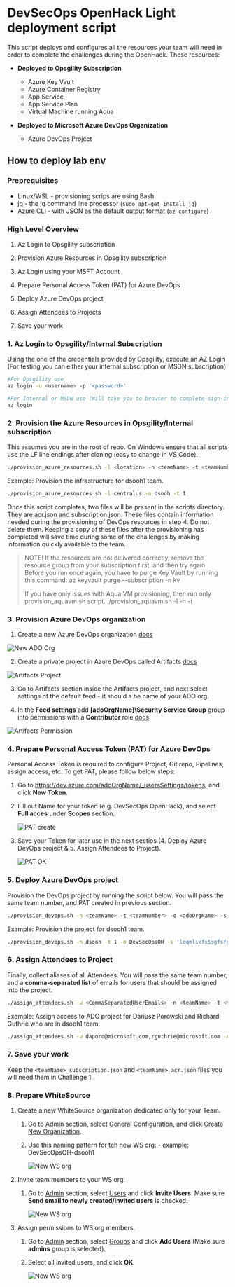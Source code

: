 # DevSecOps OpenHack Light deployment script

This script deploys and configures all the resources your team will need in order to complete the challenges during the OpenHack. These resources:

* **Deployed to Opsgility Subscription**
  * Azure Key Vault
  * Azure Container Registry
  * App Service
  * App Service Plan
  * Virtual Machine running Aqua

* **Deployed to Microsoft Azure DevOps Organization**
  * Azure DevOps Project

## How to deploy lab env

### Preprequisites

* Linux/WSL - provisioning scrips are using Bash
* jq - the jq command line processor (`sudo apt-get install jq`)
* Azure CLI - with JSON as the default output format (`az configure`)

### High Level Overview

1. Az Login to Opsgility subscription

2. Provision Azure Resources in Opsgility subscription

3. Az Login using your MSFT Account

4. Prepare Personal Access Token (PAT) for Azure DevOps

5. Deploy Azure DevOps project

6. Assign Attendees to Projects

7. Save your work

### 1. Az Login to Opsgility/Internal Subscription

Using the one of the credentials provided by Opsgility, execute an AZ Login (For testing you can either your internal subscription or MSDN subscription)

```bash
#For Opsgility use
az login -u <username> -p '<password>'

#For Internal or MSDN use (Will take you to browser to complete sign-in)
az login
```

### 2. Provision the Azure Resources in Opsgility/Internal subscription

This assumes you are in the root of repo. On Windows ensure that all scripts use the LF line endings after cloning (easy to change in VS Code).

```bash
./provision_azure_resources.sh -l <location> -n <teamName> -t <teamNumber>
```

Example: Provision the infrastructure for dsooh1 team.

```bash
./provision_azure_resources.sh -l centralus -n dsooh -t 1
```

Once this script completes, two files will be present in the scripts directory. They are acr.json and subscription.json. These files contain information needed during the provisioning of DevOps resources in step 4. Do not delete them. Keeping a copy of these files after the provisioning has completed will save time during some of the challenges by making information quickly available to the team.

> NOTE! If the resources are not delivered correctly, remove the resource group from your subscription first, and then try again.
> Before you run once again, you have to purge Key Vault by running this command: az keyvault purge --subscription <subscriptionId> -n <teamName><teamNumber>kv
> 
> If you have only issues with Aqua VM provisioning, then run only provision_aquavm.sh script.
> ./provision_aquavm.sh -l <location> -n <teamName> -t <teamNumber>


### 3. Provision Azure DevOps organization

1. Create a new Azure DevOps organization [docs](https://docs.microsoft.com/en-us/azure/devops/organizations/accounts/create-organization)

  ![New ADO Org](images/NewAdoOrg.png)

2. Create a private project in Azure DevOps called Artifacts [docs](https://docs.microsoft.com/en-us/azure/devops/organizations/projects/create-project)

  ![Artifacts Project](images/NewArtifactsProject.png)

3. Go to Artifacts section inside the Artifacts project, and next select settings of the default feed - it should a be name of your ADO org.

4. In the **Feed settings** add **[adoOrgName]\Security Service Group** group into permissions with a **Contributor** role  [docs](https://docs.microsoft.com/en-us/azure/devops/artifacts/feeds/feed-permissions?view=azure-devops#adding-usersgroups-permissions-to-a-feed)

  ![Artifacts Permission](images/ArtifactsPermission.png)

### 4. Prepare Personal Access Token (PAT) for Azure DevOps

Personal Access Token is required to configure Project, Git repo, Pipelines, assign access, etc. To get PAT, please follow below steps:

1. Go to https://dev.azure.com/adoOrgName/_usersSettings/tokens, and click **New Token**.

2. Fill out Name for your token (e.g. DevSecOps OpenHack), and select **Full acces** under **Scopes** section.

    ![PAT create](images/PatCreate.png)

3. Save your Token for later use in the next sectios (4. Deploy Azure DevOps project & 5. Assign Attendees to Project).

    ![PAT OK](images/PatCreateOk.png)

### 5. Deploy Azure DevOps project

Provision the DevOps project by running the script below. You will pass the same team number, and PAT created in previous section.

```bash
./provision_devops.sh -n <teamName> -t <teamNumber> -o <adoOrgName> -s '<personalAccessToken>'
```

Example: Provision the project for dsooh1 team.

```bash
./provision_devops.sh -n dsooh -t 1 -o DevSecOpsOH -s 'lqqmlixfx5sgfsfguu7bhsv5uggsdhjfkuhkhlljlkh2yyfgklsa'
```

### 6. Assign Attendees to Project

Finally, collect aliases of all Attendees. You will pass the same team number, and a **comma-separated list** of emails for users that should be assigned into the project.

```bash
./assign_attendees.sh -u <CommaSeparatedUserEmails> -n <teamName> -t <teamNumber> -o <adoOrgName> -s '<personalAccessToken>'
```

Example: Assign access to ADO project for Dariusz Porowski and Richard Guthrie who are in dsooh1 team.

```bash
./assign_attendees.sh -u daporo@microsoft.com,rguthrie@microsoft.com -n dsooh -t 1 -o DevSecOpsOH -s 'lqqmlixfx5sgfsfguu7bhsv5uggsdhjfkuhkhlljlkh2yyfgklsa'

```

### 7. Save your work

Keep the `<teamName>_subscription.json` and `<teamName>_acr.json` files you will need them in Challenge 1.

### 8. Prepare WhiteSource

1. Create a new WhiteSource organization dedicated only for your Team.

   1. Go to [Admin](https://saas.whitesourcesoftware.com/Wss/WSS.html#!adminOrganization) section, select [General Configuration](https://saas.whitesourcesoftware.com/Wss/WSS.html#!adminOrganization_generalConfig), and click [Create New Organization](https://saas.whitesourcesoftware.com/Wss/WSS.html#!addNewOrganization).

   2. Use this naming pattern for teh new WS org: <adoOrgName>-<teamName><teamNumber> example: DevSecOpsOH-dsooh1

      ![New WS org](images/NewWsOrg.png)

2. Invite team members to your WS org.

   1. Go to [Admin](https://saas.whitesourcesoftware.com/Wss/WSS.html#!adminOrganization) section, select [Users](https://saas.whitesourcesoftware.com/Wss/WSS.html#!adminOrganization_users) and click **Invite Users**. Make sure **Send email to newly created/invited users** is checked.

      ![New WS org](images/NewWsOrg.png)

3. Assign permissions to WS org members.
   
   1. Go to [Admin](https://saas.whitesourcesoftware.com/Wss/WSS.html#!adminOrganization) section, select [Groups](https://saas.whitesourcesoftware.com/Wss/WSS.html#!adminOrganization_groups) and click **Add Users** (Make sure **admins** group is selected).
   
   2. Select all invited users, and click **OK**. 

      ![New WS org](images/WsAddToGroup.png)
